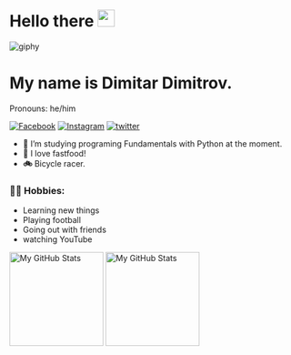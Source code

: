 # Hello there <img src="https://media.giphy.com/media/hvRJCLFzcasrR4ia7z/giphy.gif" width="30px" height="30px">
![giphy](https://user-images.githubusercontent.com/112943652/190341553-ca7ff528-3932-4730-ad78-87d5451b2e77.gif)
# My name is Dimitar Dimitrov.
Pronouns: he/him 

[![Facebook](https://img.shields.io/badge/-Facebook-00B2FF?style=flat-square&logo=Facebook&logoColor=white)](https://www.facebook.com/profile.php?id=100080198403604)
[![Instagram](https://img.shields.io/badge/-Instagram-e4405f?style=flat-square&logo=Instagram&logoColor=white)](https://www.instagram.com/call.me.mitko/)
[![twitter](https://user-images.githubusercontent.com/112943652/190360662-093d9fa3-a006-4a19-8131-b31486e8fa79.png)](https://twitter.com/MitkoVtori)
- 🐍 I’m studying programing Fundamentals with Python at the moment.
- 🍕 I love fastfood!
- **🚲** Bicycle racer.
### 🧗‍♂️ Hobbies:
- Learning new things
- Playing football
- Going out with friends
- watching YouTube
<p>
  <!-- <summary>:zap: GitHub Stats</summary> -->
  <img height="165em" alt="My GitHub Stats" src="https://github-readme-stats.vercel.app/api?username=MitkoVtori&show_icons=true&bg_color=00000000&hide_border=true&text_color=3498db&&count_private=true&include_all_commits=true" />

  <img height="165em" alt="My GitHub Stats" src="https://github-readme-stats.vercel.app/api/top-langs/?username=MitkoVtori&langs_count=8&layout=compact&hide_border=true&bg_color=00000000&text_color=3498db&&count_private=true&include_all_commits=true" />
</p>

